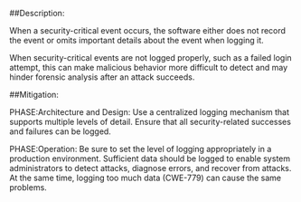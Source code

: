 ##Description:

When a security-critical event occurs, the software either does not record the event or omits important details about the event when logging it.

When security-critical events are not logged properly, such as a failed login attempt, this can make malicious behavior more difficult to detect and may hinder forensic analysis after an attack succeeds.

##Mitigation:


PHASE:Architecture and Design:
Use a centralized logging mechanism that supports multiple levels of detail. Ensure that all security-related successes and failures can be logged.

PHASE:Operation:
Be sure to set the level of logging appropriately in a production environment. Sufficient data should be logged to enable system administrators to detect attacks, diagnose errors, and recover from attacks. At the same time, logging too much data (CWE-779) can cause the same problems.

